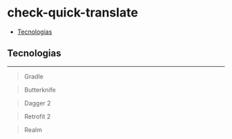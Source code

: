 # check-quick-translate

- [Tecnologias](#technologies)

## Tecnologias

----------------------------
> Gradle

> Butterknife

> Dagger 2

> Retrofit 2

> Realm
